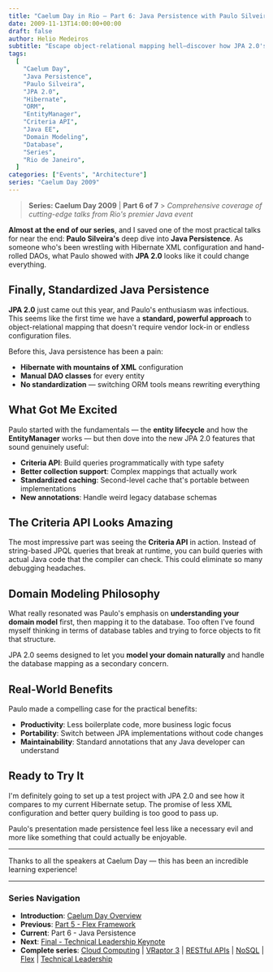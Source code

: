 ```yaml
---
title: "Caelum Day in Rio – Part 6: Java Persistence with Paulo Silveira"
date: 2009-11-13T14:00:00+00:00
draft: false
author: Helio Medeiros
subtitle: "Escape object-relational mapping hell—discover how JPA 2.0's criteria API, metamodel, and enhanced annotations finally make Java persistence elegant, type-safe, and actually enjoyable to use"
tags:
  [
    "Caelum Day",
    "Java Persistence",
    "Paulo Silveira",
    "JPA 2.0",
    "Hibernate",
    "ORM",
    "EntityManager",
    "Criteria API",
    "Java EE",
    "Domain Modeling",
    "Database",
    "Series",
    "Rio de Janeiro",
  ]
categories: ["Events", "Architecture"]
series: "Caelum Day 2009"
---
```


> **Series: Caelum Day 2009** | **Part 6 of 7** > _Comprehensive coverage of cutting-edge talks from Rio's premier Java event_

**Almost at the end of our series**, and I saved one of the most practical talks for near the end: **Paulo Silveira's** deep dive into **Java Persistence**. As someone who's been wrestling with Hibernate XML configuration and hand-rolled DAOs, what Paulo showed with **JPA 2.0** looks like it could change everything.

## Finally, Standardized Java Persistence

**JPA 2.0** just came out this year, and Paulo's enthusiasm was infectious. This seems like the first time we have a **standard, powerful approach** to object-relational mapping that doesn't require vendor lock-in or endless configuration files.

Before this, Java persistence has been a pain:

- **Hibernate with mountains of XML** configuration
- **Manual DAO classes** for every entity
- **No standardization** — switching ORM tools means rewriting everything

## What Got Me Excited

Paulo started with the fundamentals — the **entity lifecycle** and how the **EntityManager** works — but then dove into the new JPA 2.0 features that sound genuinely useful:

- **Criteria API**: Build queries programmatically with type safety
- **Better collection support**: Complex mappings that actually work
- **Standardized caching**: Second-level cache that's portable between implementations
- **New annotations**: Handle weird legacy database schemas

## The Criteria API Looks Amazing

The most impressive part was seeing the **Criteria API** in action. Instead of string-based JPQL queries that break at runtime, you can build queries with actual Java code that the compiler can check. This could eliminate so many debugging headaches.

## Domain Modeling Philosophy

What really resonated was Paulo's emphasis on **understanding your domain model** first, then mapping it to the database. Too often I've found myself thinking in terms of database tables and trying to force objects to fit that structure.

JPA 2.0 seems designed to let you **model your domain naturally** and handle the database mapping as a secondary concern.

## Real-World Benefits

Paulo made a compelling case for the practical benefits:

- **Productivity**: Less boilerplate code, more business logic focus
- **Portability**: Switch between JPA implementations without code changes
- **Maintainability**: Standard annotations that any Java developer can understand

## Ready to Try It

I'm definitely going to set up a test project with JPA 2.0 and see how it compares to my current Hibernate setup. The promise of less XML configuration and better query building is too good to pass up.

Paulo's presentation made persistence feel less like a necessary evil and more like something that could actually be enjoyable.

---

Thanks to all the speakers at Caelum Day — this has been an incredible learning experience!

---

### **Series Navigation**

- **Introduction**: [Caelum Day Overview](../2009-11-07-caelum-day-intro/)
- **Previous**: [Part 5 - Flex Framework](../2009-11-12-caelum-day-part5-flex/)
- **Current**: Part 6 - Java Persistence
- **Next**: [Final - Technical Leadership Keynote](../2009-11-14-caelum-day-final-leadership-phillip-calcado/)
- **Complete series**: [Cloud Computing](../2009-11-08-caelum-day-part1-cloud-fabio-kung/) | [VRaptor 3](../2009-11-09-caelum-day-part2-vraptor3/) | [RESTful APIs](../2009-11-10-caelum-day-part3-restful-apis/) | [NoSQL](../2009-11-11-caelum-day-part4-nosql/) | [Flex](../2009-11-12-caelum-day-part5-flex/) | [Technical Leadership](../2009-11-14-caelum-day-final-leadership-phillip-calcado/)

